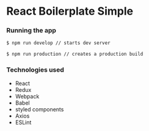 # React Boilerplate Simple

### Running the app
```sh
$ npm run develop // starts dev server
```
```sh
$ npm run production // creates a production build
```

### Technologies used
* React
* Redux
* Webpack
* Babel
* styled components
* Axios
* ESLint
